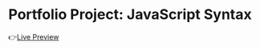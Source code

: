 # Portfolio Project: JavaScript Syntax

:point_right:[Live Preview](https://xstanthecoder.github.io/javascript-syntax/)
